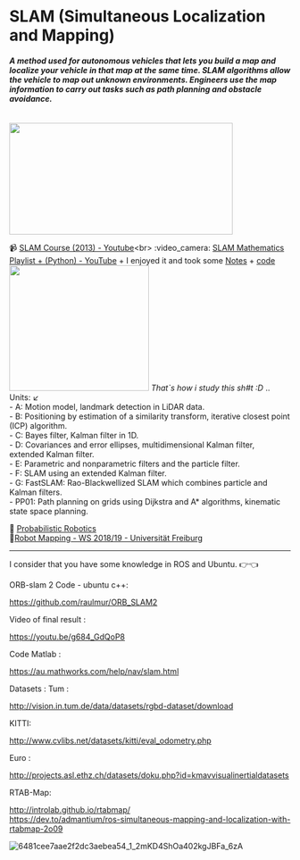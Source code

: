 # SLAM  (Simultaneous Localization and Mapping)
<h4><i>A method used for autonomous vehicles that lets you build a map and localize your vehicle in that map at the same time. SLAM algorithms allow the vehicle to map out unknown environments. Engineers use the map information to carry out tasks such as path planning and obstacle avoidance.</i></h4><br>
<img src="https://drive.google.com/file/d/1niVIUHadZPIZX_ZMuEJjxx4dh6VF7P-Y/view?usp=drivesdk" width="400" height="200">


:video_camera: [SLAM Course (2013) - Youtube](https://www.youtube.com/playlist?list=PLgnQpQtFTOGQrZ4O5QzbIHgl3b1JHimN_)<br>
:video_camera: [SLAM Mathematics Playlist + (Python) - YouTube](https://www.youtube.com/playlist?list=PLpUPoM7Rgzi_7YWn14Va2FODh7LzADBSm) + I enjoyed it and took some [Notes](https://github.com/Moataz-Elmesmary/SLAM-Robotics/blob/main/SLAM%20basic%20Notes%20by%20me.pdf) + [code](https://github.com/Moataz-Elmesmary/SLAM-Robotics/tree/main/Unit_A)<br>
<img src="https://drive.google.com/file/d/1EQlGmAxRTLobwFu8wzi9MgVs-A1plgaf/view?usp=drivesdk" width="250" height="225">
*That`s how i study this sh#t :D* .. Units: :arrow_lower_left:<br> - A: Motion model, landmark detection in LiDAR data.<br> - B: Positioning by estimation of a similarity transform, iterative closest point (ICP) algorithm.<br> - C: Bayes filter, Kalman filter in 1D.<br>  - D: Covariances and error ellipses, multidimensional Kalman filter, extended Kalman filter.<br> - E: Parametric and nonparametric filters and the particle filter.<br> - F: SLAM using an extended Kalman filter.<br> - G: FastSLAM: Rao-Blackwellized SLAM which combines particle and Kalman filters.<br> - PP01: Path planning on grids using Dijkstra and A* algorithms, kinematic state space planning.

:closed_book: [Probabilistic Robotics](http://www.probabilistic-robotics.org/)<br>
:pushpin:[Robot Mapping - WS 2018/19 - Universität Freiburg](http://ais.informatik.uni-freiburg.de/teaching/ws18/mapping/)<br>
***
I consider that you have some knowledge in ROS and Ubuntu. :point_right::point_left:	

ORB-slam 2 
Code - ubuntu c++: 

https://github.com/raulmur/ORB_SLAM2

Video of final result : 

https://youtu.be/g684_GdQoP8

Code Matlab : 

https://au.mathworks.com/help/nav/slam.html


Datasets  : 
Tum : 

http://vision.in.tum.de/data/datasets/rgbd-dataset/download

KITTI:

http://www.cvlibs.net/datasets/kitti/eval_odometry.php

Euro : 

http://projects.asl.ethz.ch/datasets/doku.php?id=kmavvisualinertialdatasets

RTAB-Map:

http://introlab.github.io/rtabmap/<br>
https://dev.to/admantium/ros-simultaneous-mapping-and-localization-with-rtabmap-2o09

![6481cee7aae2f2dc3aebea54_1_2mKD4ShOa402kgJBFa_6zA](https://github.com/Moataz-Elmesmary/SLAM-Robotics/assets/92026137/760a25bf-805e-4f76-bfbc-aec4ecc29eae)
